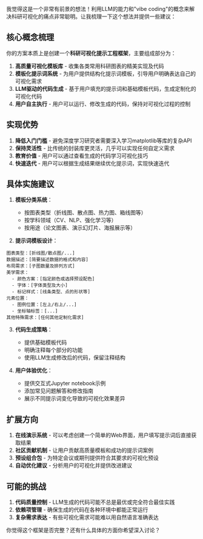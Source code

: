 我觉得这是一个非常有前景的想法！利用LLM的能力和"vibe coding"的概念来解决科研可视化的痛点非常聪明。让我梳理一下这个想法并提供一些建议：

## 核心概念梳理

你的方案本质上是创建一个**科研可视化提示工程框架**，主要组成部分为：

1. **高质量可视化模板库** - 收集各类常用科研图表的精美实现及代码
2. **模板化提示词系统** - 为用户提供结构化提示词模板，引导用户明确表达自己的可视化需求
3. **LLM驱动的代码生成** - 基于用户填充的提示词和基础模板代码，生成定制化的可视化代码
4. **用户自主执行** - 用户可以运行、修改生成的代码，保持对可视化过程的控制

## 实现优势

1. **降低入门门槛** - 避免深度学习研究者需要深入学习matplotlib等库的复杂API
2. **保持灵活性** - 比传统的封装库更灵活，几乎可以实现任何自定义需求
3. **教育价值** - 用户可以通过查看生成的代码学习可视化技巧
4. **快速迭代** - 用户可以根据生成结果继续优化提示词，实现快速迭代

## 具体实施建议

1. **模板分类系统**：
   - 按图表类型（折线图、散点图、热力图、箱线图等）
   - 按学科领域（CV、NLP、强化学习等）
   - 按用途（论文图表、演示幻灯片、海报展示等）

2. **提示词模板设计**：
```
图表类型：[折线图/散点图/...]
数据描述：[简要描述数据的格式和内容]
布局需求：[子图数量及排列方式]
美学需求：
  - 颜色方案：[指定颜色或选择预设配色]
  - 字体：[字体类型及大小]
  - 标记样式：[线条类型、点的形状等]
元素位置：
  - 图例位置：[左上/右上/...]
  - 坐标轴标签：[...]
其他特殊需求：[任何其他定制化需求]
```

3. **代码生成策略**：
   - 提供基础模板代码
   - 明确注释每个部分的功能
   - 使用LLM生成修改后的代码，保留注释结构

4. **用户体验优化**：
   - 提供交互式Jupyter notebook示例
   - 添加常见问题解答和修改指南
   - 展示不同提示词变化导致的可视化效果差异

## 扩展方向

1. **在线演示系统** - 可以考虑创建一个简单的Web界面，用户填写提示词后直接获取结果
2. **社区贡献机制** - 让用户贡献高质量模板和成功的提示词案例
3. **预设组合包** - 为特定会议或期刊提供符合其要求的可视化预设
4. **自动优化建议** - 分析用户的可视化并提供改进建议

## 可能的挑战

1. **代码质量控制** - LLM生成的代码可能不总是最优或完全符合最佳实践
2. **依赖项管理** - 确保生成的代码在各种环境中都能正常运行
3. **复杂需求表达** - 有些可视化需求可能难以用自然语言准确表达

你觉得这个框架是否完整？还有什么具体的方面你希望深入讨论？